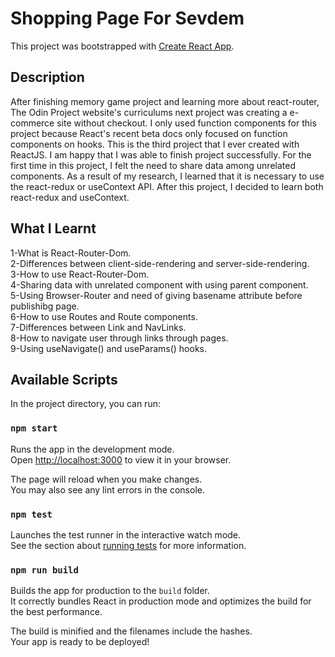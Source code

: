# Shopping Page For Sevdem

This project was bootstrapped with [Create React App](https://github.com/facebook/create-react-app).

## Description 

After finishing memory game project and learning more about react-router, The Odin Project website's curriculums next project was creating a e-commerce site without checkout. I only used function components for this project because React's recent beta docs only focused on function components on hooks. This is the third project that I ever created with ReactJS. I am happy that I was able to finish project successfully. For the first time in this project, I felt the need to share data among unrelated components. As a result of my research, I learned that it is necessary to use the react-redux or useContext API. After this project, I decided to learn both react-redux and useContext.

## What I Learnt

1-What is React-Router-Dom.
<br>
2-Differences between client-side-rendering and server-side-rendering.
<br>
3-How to use React-Router-Dom.
<br>
4-Sharing data with unrelated component with using parent component.
<br>
5-Using Browser-Router and need of giving basename attribute before publishibg page.
<br>
6-How to use Routes and Route components.
<br>
7-Differences between Link and NavLinks.
<br>
8-How to navigate user through links through pages.
<br>
9-Using useNavigate() and useParams() hooks.
<br>
## Available Scripts

In the project directory, you can run:

### `npm start`

Runs the app in the development mode.\
Open [http://localhost:3000](http://localhost:3000) to view it in your browser.

The page will reload when you make changes.\
You may also see any lint errors in the console.

### `npm test`

Launches the test runner in the interactive watch mode.\
See the section about [running tests](https://facebook.github.io/create-react-app/docs/running-tests) for more information.

### `npm run build`

Builds the app for production to the `build` folder.\
It correctly bundles React in production mode and optimizes the build for the best performance.

The build is minified and the filenames include the hashes.\
Your app is ready to be deployed!



